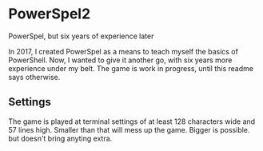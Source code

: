 # PowerSpel2

PowerSpel, but six years of experience later

In 2017, I created PowerSpel as a means to teach myself the basics of PowerShell. Now, I wanted to give it another go, with six years more experience under my belt.
The game is work in progress, until this readme says otherwise.

## Settings

The game is played at terminal settings of at least 128 characters wide and 57 lines high. Smaller than that will mess up the game. Bigger is possible. but doesn't bring anyting extra.